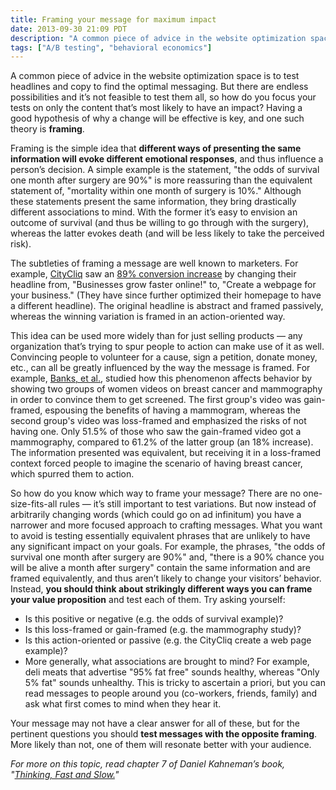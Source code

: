 ```yaml
---
title: Framing your message for maximum impact
date: 2013-09-30 21:09 PDT
description: "A common piece of advice in the website optimization space is to test headlines and copy to find the optimal messaging. But there are endless possibilities and it’s not feasible to test them all, so how do you focus your tests on only the content that’s most likely to have an impact? Having a good hypothesis of why a change will be effective is key, and one such theory is framing."
tags: ["A/B testing", "behavioral economics"]
---
```


A common piece of advice in the website optimization space is to test headlines and copy to find the optimal messaging. But there are endless possibilities and it’s not feasible to test them all, so how do you focus your tests on only the content that’s most likely to have an impact? Having a good hypothesis of why a change will be effective is key, and one such theory is **framing**.

Framing is the simple idea that **different ways of presenting the same information will evoke different emotional responses**, and thus influence a person’s decision. A simple example is the statement, "the odds of survival one month after surgery are 90%" is more reassuring than the equivalent statement of, "mortality within one month of surgery is 10%." Although these statements present the same information, they bring drastically different associations to mind. With the former it’s easy to envision an outcome of survival (and thus be willing to go through with the surgery), whereas the latter evokes death (and will be less likely to take the perceived risk).

The subtleties of framing a message are well known to marketers. For example, [CityCliq](http://www.citycliq.com/) saw an [89% conversion increase](http://www.abtests.com/test/284001/landing-for-citycliq) by changing their headline from, "Businesses grow faster online!" to, "Create a webpage for your business." (They have since further optimized their homepage to have a different headline). The original headline is abstract and framed passively, whereas the winning variation is framed in an action-oriented way.

This idea can be used more widely than for just selling products &mdash; any organization that’s trying to spur people to action can make use of it as well. Convincing people to volunteer for a cause, sign a petition, donate money, etc., can all be greatly influenced by the way the message is framed. For example, [Banks, et al.](http://www.ncbi.nlm.nih.gov/pubmed/7789354), studied how this phenomenon affects behavior by showing two groups of women videos on breast cancer and mammography in order to convince them to get screened. The first group's video was gain-framed, espousing the benefits of having a mammogram, whereas the second group's video was loss-framed and emphasized the risks of not having one. Only 51.5% of those who saw the gain-framed video got a mammography, compared to 61.2% of the latter group (an 18% increase). The information presented was equivalent, but receiving it in a loss-framed context forced people to imagine the scenario of having breast cancer, which spurred them to action.

So how do you know which way to frame your message? There are no one-size-fits-all rules &mdash; it’s still important to test variations. But now instead of arbitrarily changing words (which could go on ad infinitum) you have a narrower and more focused approach to crafting messages. What you want to avoid is testing essentially equivalent phrases that are unlikely to have any significant impact on your goals. For example, the phrases, "the odds of survival one month after surgery are 90%" and, "there is a 90% chance you will be alive a month after surgery" contain the same information and are framed equivalently, and thus aren’t likely to change your visitors’ behavior. Instead, **you should think about strikingly different ways you can frame your value proposition** and test each of them. Try asking yourself:

- Is this positive or negative (e.g. the odds of survival example)?
- Is this loss-framed or gain-framed (e.g. the mammography study)?
- Is this action-oriented or passive (e.g. the CityCliq create a web page example)?
- More generally, what associations are brought to mind? For example, deli meats that advertise "95% fat free" sounds healthy, whereas "Only 5% fat" sounds unhealthy. This is tricky to ascertain a priori, but you can read messages to people around you (co-workers, friends, family) and ask what first comes to mind when they hear it.

Your message may not have a clear answer for all of these, but for the pertinent questions you should **test messages with the opposite framing**. More likely than not, one of them will resonate better with your audience.

_For more on this topic, read chapter 7 of Daniel Kahneman’s book, "[Thinking, Fast and Slow.](http://www.amazon.com/Thinking-Fast-Slow-Daniel-Kahneman/dp/0374275637/)"_

